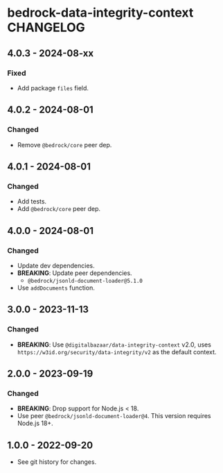 # bedrock-data-integrity-context CHANGELOG

## 4.0.3 - 2024-08-xx

### Fixed
- Add package `files` field.

## 4.0.2 - 2024-08-01

### Changed
- Remove `@bedrock/core` peer dep.

## 4.0.1 - 2024-08-01

### Changed
- Add tests.
- Add `@bedrock/core` peer dep.

## 4.0.0 - 2024-08-01

### Changed
- Update dev dependencies.
- **BREAKING**: Update peer dependencies.
  - `@bedrock/jsonld-document-loader@5.1.0`
- Use `addDocuments` function.

## 3.0.0 - 2023-11-13

### Changed
- **BREAKING**: Use `@digitalbazaar/data-integrity-context` v2.0, uses
  `https://w3id.org/security/data-integrity/v2` as the default context.

## 2.0.0 - 2023-09-19

### Changed
- **BREAKING**: Drop support for Node.js < 18.
- Use peer `@bedrock/jsonld-document-loader@4`. This version requires
  Node.js 18+.

## 1.0.0 - 2022-09-20

- See git history for changes.
